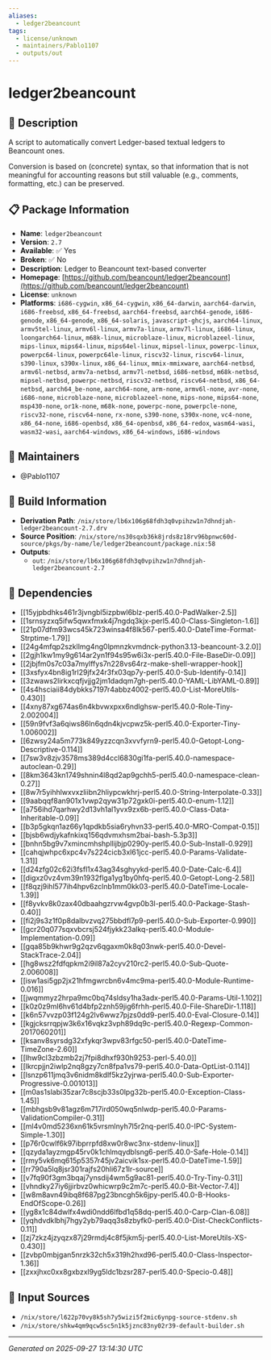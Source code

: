 ```yaml
---
aliases:
  - ledger2beancount
tags:
  - license/unknown
  - maintainers/Pablo1107
  - outputs/out
---
```


# ledger2beancount

## 📝 Description

A script to automatically convert Ledger-based textual ledgers to Beancount ones.

Conversion is based on (concrete) syntax, so that information that is not meaningful for accounting reasons but still valuable (e.g., comments, formatting, etc.) can be preserved.


## 📋 Package Information

- **Name**: `ledger2beancount`
- **Version**: `2.7`
- **Available**: ✅ Yes
- **Broken**: ✅ No
- **Description**: Ledger to Beancount text-based converter
- **Homepage**: [https://github.com/beancount/ledger2beancount](https://github.com/beancount/ledger2beancount)
- **License**: `unknown`
- **Platforms**: `i686-cygwin`, `x86_64-cygwin`, `x86_64-darwin`, `aarch64-darwin`, `i686-freebsd`, `x86_64-freebsd`, `aarch64-freebsd`, `aarch64-genode`, `i686-genode`, `x86_64-genode`, `x86_64-solaris`, `javascript-ghcjs`, `aarch64-linux`, `armv5tel-linux`, `armv6l-linux`, `armv7a-linux`, `armv7l-linux`, `i686-linux`, `loongarch64-linux`, `m68k-linux`, `microblaze-linux`, `microblazeel-linux`, `mips-linux`, `mips64-linux`, `mips64el-linux`, `mipsel-linux`, `powerpc-linux`, `powerpc64-linux`, `powerpc64le-linux`, `riscv32-linux`, `riscv64-linux`, `s390-linux`, `s390x-linux`, `x86_64-linux`, `mmix-mmixware`, `aarch64-netbsd`, `armv6l-netbsd`, `armv7a-netbsd`, `armv7l-netbsd`, `i686-netbsd`, `m68k-netbsd`, `mipsel-netbsd`, `powerpc-netbsd`, `riscv32-netbsd`, `riscv64-netbsd`, `x86_64-netbsd`, `aarch64_be-none`, `aarch64-none`, `arm-none`, `armv6l-none`, `avr-none`, `i686-none`, `microblaze-none`, `microblazeel-none`, `mips-none`, `mips64-none`, `msp430-none`, `or1k-none`, `m68k-none`, `powerpc-none`, `powerpcle-none`, `riscv32-none`, `riscv64-none`, `rx-none`, `s390-none`, `s390x-none`, `vc4-none`, `x86_64-none`, `i686-openbsd`, `x86_64-openbsd`, `x86_64-redox`, `wasm64-wasi`, `wasm32-wasi`, `aarch64-windows`, `x86_64-windows`, `i686-windows`
## 👥 Maintainers

- @Pablo1107


## 🔧 Build Information

- **Derivation Path**: `/nix/store/lb6x106g68fdh3q0vpihzw1n7dhndjah-ledger2beancount-2.7.drv`
- **Source Position**: `/nix/store/ns30sqxb36k8jrds8z18rv96bpnwc60d-source/pkgs/by-name/le/ledger2beancount/package.nix:58`
- **Outputs**:
  - `out`:  `/nix/store/lb6x106g68fdh3q0vpihzw1n7dhndjah-ledger2beancount-2.7`

## 🔗 Dependencies

- [[15yjpbdhks461r3jvngbl5izpbwl6blz-perl5.40.0-PadWalker-2.5]]
- [[1srnsyzxq5ifw5qwxfmxk4j7ngdq3kjx-perl5.40.0-Class-Singleton-1.6]]
- [[21p07dfm93wcs45k723winsa4f8lk567-perl5.40.0-DateTime-Format-Strptime-1.79]]
- [[24g4mfqp2szkllmg4ng0lpmnzkvmdnck-python3.13-beancount-3.2.0]]
- [[2gjh1kw1my9g614ar2yn1f94s95w6i3x-perl5.40.0-File-BaseDir-0.09]]
- [[2jbjfm0s7c03a7mylffys7n228vs64rz-make-shell-wrapper-hook]]
- [[3xsfyx4bn8ig1rl29jfx24r3fx03qp7y-perl5.40.0-Sub-Identify-0.14]]
- [[3zwaws2lirkxcqfjvjjg2jm1dadqm7gh-perl5.40.0-YAML-LibYAML-0.89]]
- [[4s4hsciaii84dybkks7197r4abbz4002-perl5.40.0-List-MoreUtils-0.430]]
- [[4xny87xg674as6n4kbvwxpxx6ndlghsw-perl5.40.0-Role-Tiny-2.002004]]
- [[59n9fvf3a6qiws86ln6qdn4kjvcpwz5k-perl5.40.0-Exporter-Tiny-1.006002]]
- [[6zwsy24a5m773k849yzzcqn3xvvfyrn9-perl5.40.0-Getopt-Long-Descriptive-0.114]]
- [[7sw3v8zjv3578ms389d4ccl6830gi1fa-perl5.40.0-namespace-autoclean-0.29]]
- [[8km3643kn1749shnin4l8qd2ap9gchh5-perl5.40.0-namespace-clean-0.27]]
- [[8w7r5yihhlwxvxzliibn2hliypcwkhrj-perl5.40.0-String-Interpolate-0.33]]
- [[9aabqqf8an901x1vwp2qyw31p72gxk0i-perl5.40.0-enum-1.12]]
- [[a756ihd7qarhwy2d13vh1al1yvx9zx6b-perl5.40.0-Class-Data-Inheritable-0.09]]
- [[b3p5gkqn1az66y1qpdkb5sia6ryhvn33-perl5.40.0-MRO-Compat-0.15]]
- [[bjsb6wdjykafnkixq156qdvmxhsm2bai-bash-5.3p3]]
- [[bnhn5bg9v7xmincmhshpllijbjp0290y-perl5.40.0-Sub-Install-0.929]]
- [[cahqjwhpc6xpc4v7s224cicb3xl61jcc-perl5.40.0-Params-Validate-1.31]]
- [[d24zfg02c62i3fsfl1x43ag34sghyykd-perl5.40.0-Date-Calc-6.4]]
- [[digxz0vz4vm39n1932flga1yg1by0hfq-perl5.40.0-Getopt-Long-2.58]]
- [[f8qzj9ihl577ih4hpv6zclnb1mm0kk03-perl5.40.0-DateTime-Locale-1.39]]
- [[f8yvkv8k0zax40dbaahgzrvw4gvp0b3l-perl5.40.0-Package-Stash-0.40]]
- [[fi2j9s3z1f0p8dalbvzvq275bbdfl7p9-perl5.40.0-Sub-Exporter-0.990]]
- [[gcr20q077sqxvbcrsj524fjykk23alkq-perl5.40.0-Module-Implementation-0.09]]
- [[gqa85b9khwr9g2qzv6qgaxm0k8q03nwk-perl5.40.0-Devel-StackTrace-2.04]]
- [[hg8wsz2fdfqpkm2i9il87a2cyv210rc2-perl5.40.0-Sub-Quote-2.006008]]
- [[isw1asi5gp2jx21hfmgwrcbn6v4mc9ma-perl5.40.0-Module-Runtime-0.016]]
- [[jwqmmyz2hrpa9mc0bq74sldsy1ha3adx-perl5.40.0-Params-Util-1.102]]
- [[k0z0z9ml6hv61d4bfp2znh59jig6frhh-perl5.40.0-File-ShareDir-1.118]]
- [[k6n57vvzp03f124g2lv6wwz7pjzs0dd9-perl5.40.0-Eval-Closure-0.14]]
- [[kgjcksrrqpjw3k6x16vqkz3vph89dq9c-perl5.40.0-Regexp-Common-2017060201]]
- [[ksanv8syrsdg32xfykqr3wpv83rfgc50-perl5.40.0-DateTime-TimeZone-2.60]]
- [[lhw9cl3zbzmb2zj7fpi8dhxf930h9253-perl-5.40.0]]
- [[lkrcpjjn2iwlp2nq8gzy7cn8fpa1vs79-perl5.40.0-Data-OptList-0.114]]
- [[lsnzp611jmq3v6nidm8kdlf5kz2yjrwa-perl5.40.0-Sub-Exporter-Progressive-0.001013]]
- [[m0as1slabi35zar7c8scjb33s0lpg32b-perl5.40.0-Exception-Class-1.45]]
- [[mbhgsb9v81agz6m717ird050wq5nlwdp-perl5.40.0-Params-ValidationCompiler-0.31]]
- [[ml4v0md5236xn61k5vrsmlnyh7l5r2nq-perl5.40.0-IPC-System-Simple-1.30]]
- [[p76r0cwlf6k97ibprrpfd8xw0r8wc3nx-stdenv-linux]]
- [[qzyda1ayzmgp45rv0k1chlmqydblsng6-perl5.40.0-Safe-Hole-0.14]]
- [[rmy5vk6mq615p5357r45jv2aicvik1sx-perl5.40.0-DateTime-1.59]]
- [[rr790a5lq8jsr301rajfs20hli67z1lr-source]]
- [[v7fq90f3gm3bqaj7ynsdij4wm5g9ac81-perl5.40.0-Try-Tiny-0.31]]
- [[vhndky27iy6jjirbvz0whicwrp9c2m7c-perl5.40.0-Bit-Vector-7.4]]
- [[w8m8avn49ibq8f687pg23bncgh5k6jpy-perl5.40.0-B-Hooks-EndOfScope-0.26]]
- [[yg8x1c84dwlfx4wdi0ndd6lfbd1q58dq-perl5.40.0-Carp-Clan-6.08]]
- [[yqhdvdklbhj7hgy2yb79aqq3s8zbyfk0-perl5.40.0-Dist-CheckConflicts-0.11]]
- [[zj7zkz4jzyqzx87j29rmdj4c8f5jkm5j-perl5.40.0-List-MoreUtils-XS-0.430]]
- [[zvbp0mbjgan5nrzk32ch5x319h2hxd96-perl5.40.0-Class-Inspector-1.36]]
- [[zxxjhxc0xx8gxbzxl9yg5ldc1bzsr287-perl5.40.0-Specio-0.48]]

## 📁 Input Sources

- `/nix/store/l622p70vy8k5sh7y5wizi5f2mic6ynpg-source-stdenv.sh`
- `/nix/store/shkw4qm9qcw5sc5n1k5jznc83ny02r39-default-builder.sh`

---
*Generated on 2025-09-27 13:14:30 UTC*
